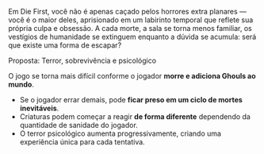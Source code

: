 Em Die First, você não é apenas caçado pelos horrores extra planares — você é o maior deles, aprisionado em um labirinto temporal que reflete sua própria culpa e obsessão. A cada morte, a sala se torna menos familiar, os vestígios de humanidade se extinguem enquanto a dúvida se acumula: será que existe uma forma de escapar?



Proposta:
Terror, sobrevivência e psicológico


O jogo se torna mais difícil conforme o jogador **morre e adiciona Ghouls ao mundo**.
- Se o jogador errar demais, pode **ficar preso em um ciclo de mortes inevitáveis**.
- Criaturas podem começar a reagir **de forma diferente** dependendo da quantidade de sanidade do jogador.
- O terror psicológico aumenta progressivamente, criando uma experiência única para cada tentativa.